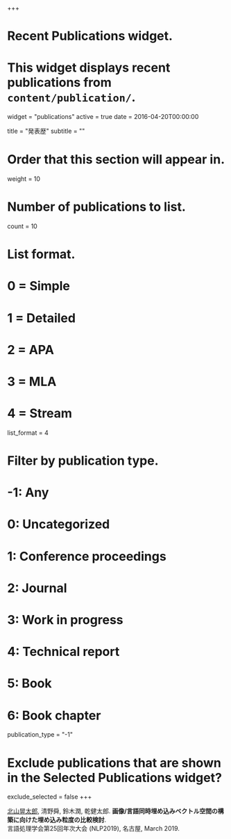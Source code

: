 +++
# Recent Publications widget.
# This widget displays recent publications from `content/publication/`.
widget = "publications"
active = true
date = 2016-04-20T00:00:00

title = "発表歴"
subtitle = ""

# Order that this section will appear in.
weight = 10

# Number of publications to list.
count = 10

# List format.
#   0 = Simple
#   1 = Detailed
#   2 = APA
#   3 = MLA
#   4 = Stream
list_format = 4

# Filter by publication type.
# -1: Any
#  0: Uncategorized
#  1: Conference proceedings
#  2: Journal
#  3: Work in progress
#  4: Technical report
#  5: Book
#  6: Book chapter
publication_type = "-1"

# Exclude publications that are shown in the Selected Publications widget?
exclude_selected = false
+++

<u>北山晃太郎</u>, 清野舜, 鈴木潤, 乾健太郎. **画像/言語同時埋め込みベクトル空間の構築に向けた埋め込み粒度の比較検討**.  
言語処理学会第25回年次大会 (NLP2019), 名古屋, March 2019.